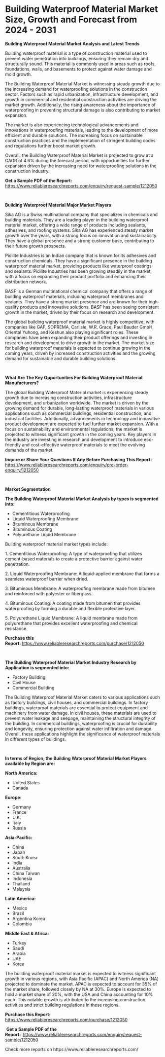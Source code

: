 <p><h1>Building Waterproof Material Market Size, Growth and Forecast from 2024 - 2031</h1></p><p><strong>Building Waterproof Material Market Analysis and Latest Trends</strong></p>
<p><p>Building waterproof material is a type of construction material used to prevent water penetration into buildings, ensuring they remain dry and structurally sound. This material is commonly used in areas such as roofs, foundations, walls, and basements to protect against water damage and mold growth.</p><p>The Building Waterproof Material Market is witnessing steady growth due to the increasing demand for waterproofing solutions in the construction sector. Factors such as rapid urbanization, infrastructure development, and growth in commercial and residential construction activities are driving the market growth. Additionally, the rising awareness about the importance of waterproofing in preventing structural damage is also contributing to market expansion.</p><p>The market is also experiencing technological advancements and innovations in waterproofing materials, leading to the development of more efficient and durable solutions. The increasing focus on sustainable construction practices and the implementation of stringent building codes and regulations further boost market growth.</p><p>Overall, the Building Waterproof Material Market is projected to grow at a CAGR of 4.6% during the forecast period, with opportunities for further expansion driven by the increasing need for waterproofing solutions in the construction industry.</p></p>
<p><strong>Get a Sample PDF of the Report:&nbsp;</strong> <a href="https://www.reliableresearchreports.com/enquiry/request-sample/1212050">https://www.reliableresearchreports.com/enquiry/request-sample/1212050</a></p>
<p>&nbsp;</p>
<p><strong>Building Waterproof Material Major Market Players</strong></p>
<p><p>Sika AG is a Swiss multinational company that specializes in chemicals and building materials. They are a leading player in the building waterproof material market, offering a wide range of products including sealants, adhesives, and roofing systems. Sika AG has experienced steady market growth over the years, with a strong focus on innovation and sustainability. They have a global presence and a strong customer base, contributing to their future growth prospects.</p><p>Pidilite Industries is an Indian company that is known for its adhesives and construction chemicals. They have a significant presence in the building waterproof material market, providing products like waterproof coatings and sealants. Pidilite Industries has been growing steadily in the market, with a focus on expanding their product portfolio and enhancing their distribution network.</p><p>BASF is a German multinational chemical company that offers a range of building waterproof materials, including waterproof membranes and sealants. They have a strong market presence and are known for their high-quality products and innovative solutions. BASF has been seeing consistent growth in the market, driven by their focus on research and development.</p><p>The global building waterproof material market is highly competitive, with companies like GAF, SOPREMA, Carlisle, W.R. Grace, Paul Bauder GmbH, Oriental Yuhong, and Keshun also playing significant roles. These companies have been expanding their product offerings and investing in research and development to drive growth in the market. The market size for building waterproof materials is expected to continue growing in the coming years, driven by increased construction activities and the growing demand for sustainable and durable building solutions.</p></p>
<p>&nbsp;</p>
<p><strong>What Are The Key Opportunities For Building Waterproof Material Manufacturers?</strong></p>
<p><p>The global Building Waterproof Material market is experiencing steady growth due to increasing construction activities, infrastructure development, and urbanization worldwide. The market is driven by the growing demand for durable, long-lasting waterproof materials in various applications such as commercial buildings, residential construction, and industrial facilities. Additionally, advancements in technology and innovative product development are expected to fuel further market expansion. With a focus on sustainability and environmental regulations, the market is projected to witness significant growth in the coming years. Key players in the industry are investing in research and development to introduce eco-friendly and cost-effective waterproof materials to meet the evolving demands of the market.</p></p>
<p><strong>Inquire or Share Your Questions If Any Before Purchasing This Report:</strong> <a href="https://www.reliableresearchreports.com/enquiry/pre-order-enquiry/1212050">https://www.reliableresearchreports.com/enquiry/pre-order-enquiry/1212050</a></p>
<p>&nbsp;</p>
<p><strong>Market Segmentation</strong></p>
<p><strong>The Building Waterproof Material Market Analysis by types is segmented into:</strong></p>
<p><ul><li>Cementitious Waterproofing</li><li>Liquid Waterproofing Membrane</li><li>Bituminous Membrane</li><li>Bituminous Coating</li><li>Polyurethane Liquid Membrane</li></ul></p>
<p><p>Building waterproof material market types include:</p><p>1. Cementitious Waterproofing: A type of waterproofing that utilizes cement-based materials to create a protective barrier against water penetration.</p><p>2. Liquid Waterproofing Membrane: A liquid-applied membrane that forms a seamless waterproof barrier when dried.</p><p>3. Bituminous Membrane: A waterproofing membrane made from bitumen and reinforced with polyester or fiberglass.</p><p>4. Bituminous Coating: A coating made from bitumen that provides waterproofing by forming a durable and flexible protective layer.</p><p>5. Polyurethane Liquid Membrane: A liquid membrane made from polyurethane that provides excellent waterproofing and chemical resistance.</p></p>
<p><strong>Purchase this Report:&nbsp;</strong><a href="https://www.reliableresearchreports.com/purchase/1212050">https://www.reliableresearchreports.com/purchase/1212050</a></p>
<p>&nbsp;</p>
<p><strong>The Building Waterproof Material Market Industry Research by Application is segmented into:</strong></p>
<p><ul><li>Factory Building</li><li>Civil House</li><li>Commercial Building</li></ul></p>
<p><p>The Building Waterproof Material Market caters to various applications such as factory buildings, civil houses, and commercial buildings. In factory buildings, waterproof materials are essential to protect equipment and machinery from water damage. In civil houses, these materials are used to prevent water leakage and seepage, maintaining the structural integrity of the building. In commercial buildings, waterproofing is crucial for durability and longevity, ensuring protection against water infiltration and damage. Overall, these applications highlight the significance of waterproof materials in different types of buildings.</p></p>
<p>&nbsp;</p>
<p><strong>In terms of Region, the Building Waterproof Material Market Players available by Region are:</strong></p>
<p>
    <p> <strong> North America: </strong>
        <ul>
            <li>United States</li>
            <li>Canada</li>
        </ul>
        </p> 
    <p> <strong> Europe: </strong>
        <ul>
            <li>Germany</li>
            <li>France</li>
            <li>U.K.</li>
            <li>Italy</li>
            <li>Russia</li>
        </ul>
        </p> 
    <p> <strong> Asia-Pacific: </strong>
        <ul>
            <li>China</li>
            <li>Japan</li>
            <li>South Korea</li>
            <li>India</li>
            <li>Australia</li>
            <li>China Taiwan</li>
            <li>Indonesia</li>
            <li>Thailand</li>
            <li>Malaysia</li>
        </ul>
        </p> 
    <p> <strong> Latin America: </strong>
        <ul>
            <li>Mexico</li>
            <li>Brazil</li>
            <li>Argentina Korea</li>
            <li>Colombia</li>
        </ul>
        </p> 
    <p> <strong> Middle East & Africa: </strong>
        <ul>
            <li>Turkey</li>
            <li>Saudi</li>
            <li>Arabia</li>
            <li>UAE</li>
            <li>Korea</li>
        </ul>
    </p>
    </p>
<p><p>The building waterproof material market is expected to witness significant growth in various regions, with Asia Pacific (APAC) and North America (NA) projected to dominate the market. APAC is expected to account for 35% of the market share, followed closely by NA at 30%. Europe is expected to hold a market share of 20%, with the USA and China accounting for 10% each. This notable growth is attributed to the increasing construction activities and strict building regulations in these regions.</p></p>
<p><strong>Purchase this Report: </strong><a href="https://www.reliableresearchreports.com/purchase/1212050">https://www.reliableresearchreports.com/purchase/1212050</a></p>
<p>&nbsp;<strong>Get a Sample PDF of the Report:&nbsp;&nbsp;</strong><a href="https://www.reliableresearchreports.com/enquiry/request-sample/1212050">https://www.reliableresearchreports.com/enquiry/request-sample/1212050</a></p>
<p><strong></strong></p>
<p>Check more reports on https://www.reliableresearchreports.com/</p>